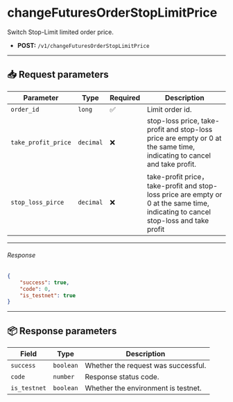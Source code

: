 # changeFuturesOrderStopLimitPrice

Switch Stop-Limit limited order price.

- **POST:** `/v1/changeFuturesOrderStopLimitPrice`

---

## 📥 Request parameters

| **Parameter**    | **Type**   | **Required** | **Description**                                                                 |
|------------------|------------|--------------|---------------------------------------------------------------------------------|
| `order_id`    | `long`     | ✅          | Limit order id.                                      |
| `take_profit_price`         | `decimal`  | ❌          | stop-loss price, take-profit and stop-loss price are empty or 0 at the same time, indicating to cancel and take profit.                                          |
| `stop_loss_pirce`           | `decimal`      | ❌          | take-profit price，take-profit and stop-loss price are empty or 0 at the same time, indicating to cancel stop-loss and take profit                                            |

---

###### Response

```json
{
    "success": true,
    "code": 0,
    "is_testnet": true
}
```

---

## 📦 Response parameters

| **Field**     | **Type**   | **Description**                     |
|---------------|------------|-------------------------------------|
| `success`     | `boolean`  | Whether the request was successful. |
| `code`        | `number`   | Response status code.               |
| `is_testnet`  | `boolean`   | Whether the environment is testnet. |